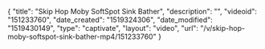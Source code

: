 {
    "title": "Skip Hop Moby SoftSpot Sink Bather",
    "description": "",
    "videoid": "151233760",
    "date_created": "1519324306",
    "date_modified": "1519430149",
    "type": "captivate",
    "layout": "video",
    "url": "\/v\/skip-hop-moby-softspot-sink-bather-mp4\/151233760"
}